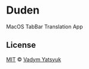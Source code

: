 Duden
===
MacOS TabBar Translation App


## License

[MIT](https://tldrlegal.com/license/mit-license) © [Vadym Yatsyuk](https://github.com/vadimdez)
